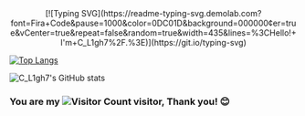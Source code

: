 <div align="center">
    [![Typing SVG](https://readme-typing-svg.demolab.com?font=Fira+Code&pause=1000&color=0DC01D&background=000000&center=true&vCenter=true&repeat=false&random=true&width=435&lines=%3CHello!+I'm+C_L1gh7%2F.%3E)](https://git.io/typing-svg)
</div>

[![Top Langs](https://github-readme-stats.vercel.app/api/top-langs/?username=C-L1gh7&layout=compact)](https://github.com/anuraghazra/github-readme-stats)

![C_L1gh7's GitHub stats](https://github-readme-stats.vercel.app/api?username=C-L1gh7&count_private=true&show_icons=true)

### You are my ![Visitor Count](https://profile-counter.glitch.me/C-L1gh7/count.svg) visitor, Thank you! :blush:

